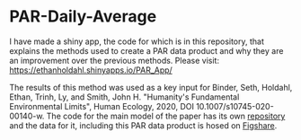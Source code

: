 # PAR-Daily-Average

I have made a shiny app, the code for which is in this repository, that explains the methods used to create a PAR data product and why they are an improvement over the previous methods. Please visit:
https://ethanholdahl.shinyapps.io/PAR_App/

The results of this method was used as a key input for Binder, Seth, Holdahl, Ethan, Trinh, Ly, and Smith, John H. "Humanity's Fundamental Environmental Limits", Human Ecology, 2020, DOI 10.1007/s10745-020-00140-w. The code for the main model of the paper has its own [repository](https://github.com/binders1/maxpop) and the data for it, including this PAR data product is hosed on [Figshare](https://figshare.com/articles/Humanity_s_Fundamental_Environmental_Limits_--_model_input_files/9983369).

